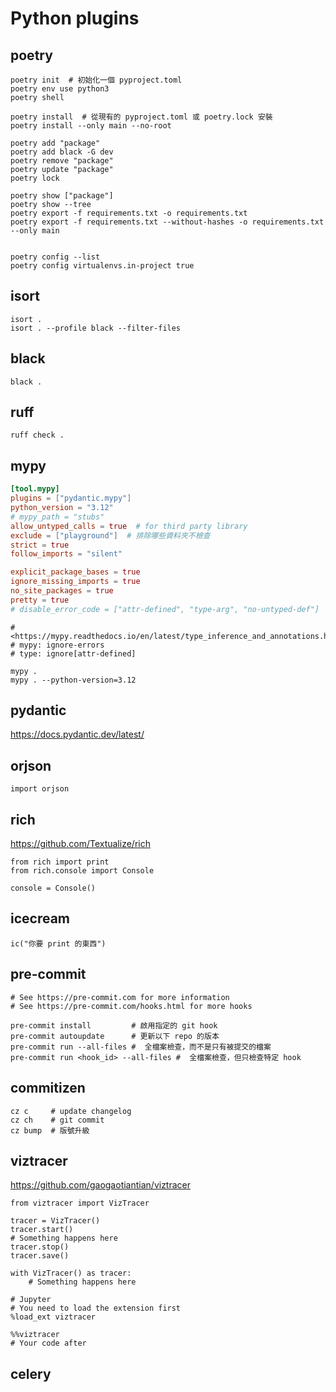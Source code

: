 # Python plugins

## poetry

```bash,icon=.devicon-bash-plain
poetry init  # 初始化一個 pyproject.toml
poetry env use python3
poetry shell

poetry install  # 從現有的 pyproject.toml 或 poetry.lock 安裝
poetry install --only main --no-root

poetry add "package"
poetry add black -G dev
poetry remove "package"
poetry update "package"
poetry lock

poetry show ["package"]
poetry show --tree
poetry export -f requirements.txt -o requirements.txt
poetry export -f requirements.txt --without-hashes -o requirements.txt --only main


poetry config --list
poetry config virtualenvs.in-project true
```

## isort

```bash,icon=.devicon-bash-plain
isort .
isort . --profile black --filter-files
```

## black

```bash,icon=.devicon-bash-plain
black .
```

## ruff

```bash,icon=.devicon-bash-plain
ruff check .
```

## mypy

```toml
[tool.mypy]
plugins = ["pydantic.mypy"]
python_version = "3.12"
# mypy_path = "stubs"
allow_untyped_calls = true  # for third party library
exclude = ["playground"]  # 排除哪些資料夾不檢查
strict = true
follow_imports = "silent"

explicit_package_bases = true
ignore_missing_imports = true
no_site_packages = true
pretty = true
# disable_error_code = ["attr-defined", "type-arg", "no-untyped-def"]
```

```python,icon=.devicon-python-plain
# <https://mypy.readthedocs.io/en/latest/type_inference_and_annotations.html>
# mypy: ignore-errors
# type: ignore[attr-defined]
```

```bash,icon=.devicon-bash-plain
mypy .
mypy . --python-version=3.12
```

## pydantic

<https://docs.pydantic.dev/latest/>

## orjson

```python,icon=.devicon-python-plain
import orjson
```

## rich

<https://github.com/Textualize/rich>

```python,icon=.devicon-python-plain
from rich import print
from rich.console import Console

console = Console()
```

## icecream

```python,icon=.devicon-python-plain
ic("你要 print 的東西")
```

## pre-commit

```bash,icon=.devicon-bash-plain
# See https://pre-commit.com for more information
# See https://pre-commit.com/hooks.html for more hooks

pre-commit install         # 啟用指定的 git hook
pre-commit autoupdate      # 更新以下 repo 的版本
pre-commit run --all-files #  全檔案檢查，而不是只有被提交的檔案
pre-commit run <hook_id> --all-files #  全檔案檢查，但只檢查特定 hook
```

## commitizen

```bash,icon=.devicon-bash-plain
cz c     # update changelog
cz ch    # git commit
cz bump  # 版號升級
```

## viztracer

<https://github.com/gaogaotiantian/viztracer>

```python,icon=.devicon-python-plain
from viztracer import VizTracer

tracer = VizTracer()
tracer.start()
# Something happens here
tracer.stop()
tracer.save()

with VizTracer() as tracer:
    # Something happens here

# Jupyter
# You need to load the extension first
%load_ext viztracer

%%viztracer
# Your code after
```

## celery

